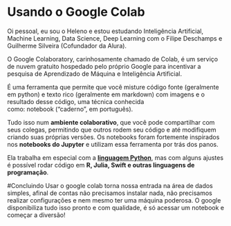 # Usando o Google Colab
Oi pessoal, eu sou o Heleno e estou estudando Inteligência Artificial, Machine Learning, Data Science, Deep Learning com o Filipe Deschamps e Guilherme Silveira (Cofundador da Alura).

O Google Colaboratory, carinhosamente chamado de Colab, é um serviço de nuvem gratuito hospedado pelo próprio Google para incentivar a pesquisa de Aprendizado de Máquina e Inteligência Artificial.

É uma ferramenta que permite que você misture código fonte (geralmente em python) e texto rico (geralmente em markdown) com imagens e o resultado desse código, uma técnica conhecida como: notebook (“caderno”, em português).

Tudo isso num **ambiente colaborativo**, que você pode compartilhar com seus colegas, permitindo que outros rodem seu código e até modifiquem criando suas próprias versões. Os notebooks foram fortemente inspirados nos **notebooks do Jupyter** e utilizam essa ferramenta por trás dos panos.

Ela trabalha em especial com a **[linguagem Python](https://www.alura.com.br/artigos/python)**, mas com alguns ajustes é possível rodar código em **R, Julia, Swift e outras linguagens de programação**.

#Concluindo
Usar o google colab torna nossa entrada na área de dados simples, afinal de contas não precisamos instalar nada, não precisamos realizar configurações e nem mesmo ter uma máquina poderosa. O google disponibiliza tudo isso pronto e com qualidade, é só acessar um notebook e começar a diversão!
